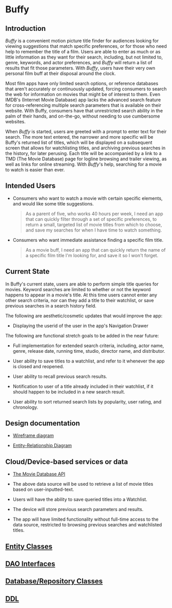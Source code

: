 # Buffy

## Introduction

_Buffy_ is a convenient motion picture title finder 
for audiences looking for viewing suggestions that 
match specific preferences, or for those who need help 
to remember the title of a film.  Users are able to
enter as much or as little information as they want for their search, including, but not limited to, genre, keywords, and actor preferences,
and _Buffy_ will return a list of results that fit those parameters.  With _Buffy_, users have their very own personal film buff at their disposal
around the clock.

Most film apps have only limited search options, or reference databases that aren't accurately or continuously updated,
forcing consumers to search the web for information on movies that might be of interest to them.  Even IMDB's (Internet Movie Database)
app lacks the advanced search feature for cross-referencing multiple search parameters that is available on their website.
With Buffy, consumers have that unrestricted search ability in the palm of their hands, and on-the-go, without needing to 
use cumbersome websites.

When _Buffy_ is started, users are greeted with a prompt to enter text
for their search.  The more text entered, the narrower
and more specific will be Buffy's returned list of titles, which will
be displayed on a subsequent screen that allows for watchlisting titles, 
and archiving previous searches in the history, for later
perusing.  Each title will be accompanied by a link to 
a TMD (The Movie Database) page for logline browsing and trailer viewing, as well as 
links for online streaming.  With _Buffy_'s help, 
searching for a movie to watch is easier than ever.


## Intended Users

* Consumers who want to watch a movie with certain specific elements, and would like some title suggestions.

    > As a parent of five, who works 40 hours per week, I need an app that can quickly filter through a set of specific preferences, to return a small, targeted list of movie titles from which to choose, and save my searches for when I have time to watch something.
	
* Consumers who want immediate assistance finding a specific film title.
	
	> As a movie buff, I need an app that can quickly return the name of a specific film title I'm looking for, and save it so I won't forget.

## Current State

In Buffy's current state, users are able to perform simple title queries for movies.  Keyword searches are 
limited to whether or not the keyword happens to appear in a movie's title.  At this time users
cannot enter any other search criteria, nor can they add a title to their watchlist, or save previous
searches in a search history field.

The following are aesthetic/cosmetic updates that would improve the app:

* Displaying the userid of the user in the app's Navigation Drawer

The following are functional stretch goals to be added in the near future:

* Full implementation for extended search criteria, including, actor name, genre, release date, running time, 
studio, director name, and distributor.

* User ability to save titles to a watchlist, and refer to it whenever the app is closed and reopened.

* User ability to recall previous search results.

* Notification to user of a title already included in their watchlist, if it should happen to be included in
a new search result.

* User ability to sort returned search lists by popularity, user rating, and chronology.

## Design documentation

* [Wireframe diagram](wireframe.md)

* [Entity-Relationship Diagram](erd.md)


## Cloud/Device-based services or data

* [The Movie Database API](https://developers.themoviedb.org/3/getting-started/introduction)

* The above data source will be used to retrieve a list of movie titles based on user-inputted-text.

* Users will have the ability to save queried titles into a Watchlist.

* The device will store previous search parameters and results.

* The app will have limited functionality without full-time access to the data source, restricted to browsing previous searches and watchlisted titles.

## [Entity Classes](https://github.com/jshaner/buffy/tree/master/app/src/main/java/edu/cnm/deepdive/buffy/model/entity)

## [DAO Interfaces](https://github.com/jshaner/buffy/tree/master/app/src/main/java/edu/cnm/deepdive/buffy/model/dao)

## [Database/Repository Classes](https://github.com/jshaner/buffy/tree/master/app/src/main/java/edu/cnm/deepdive/buffy/service)

## [DDL](https://github.com/jshaner/buffy/blob/master/docs/ddl.md)




